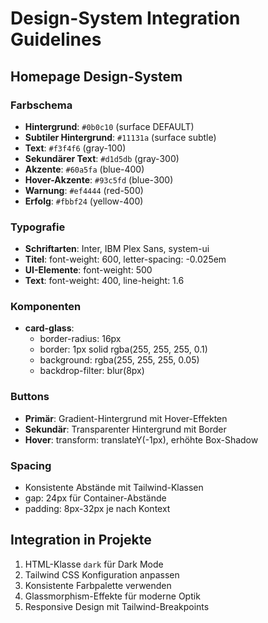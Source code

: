 # Design-System Integration Guidelines

## Homepage Design-System

### Farbschema
- **Hintergrund**: `#0b0c10` (surface DEFAULT)
- **Subtiler Hintergrund**: `#11131a` (surface subtle)
- **Text**: `#f3f4f6` (gray-100)
- **Sekundärer Text**: `#d1d5db` (gray-300)
- **Akzente**: `#60a5fa` (blue-400)
- **Hover-Akzente**: `#93c5fd` (blue-300)
- **Warnung**: `#ef4444` (red-500)
- **Erfolg**: `#fbbf24` (yellow-400)

### Typografie
- **Schriftarten**: Inter, IBM Plex Sans, system-ui
- **Titel**: font-weight: 600, letter-spacing: -0.025em
- **UI-Elemente**: font-weight: 500
- **Text**: font-weight: 400, line-height: 1.6

### Komponenten
- **card-glass**: 
  - border-radius: 16px
  - border: 1px solid rgba(255, 255, 255, 0.1)
  - background: rgba(255, 255, 255, 0.05)
  - backdrop-filter: blur(8px)

### Buttons
- **Primär**: Gradient-Hintergrund mit Hover-Effekten
- **Sekundär**: Transparenter Hintergrund mit Border
- **Hover**: transform: translateY(-1px), erhöhte Box-Shadow

### Spacing
- Konsistente Abstände mit Tailwind-Klassen
- gap: 24px für Container-Abstände
- padding: 8px-32px je nach Kontext

## Integration in Projekte
1. HTML-Klasse `dark` für Dark Mode
2. Tailwind CSS Konfiguration anpassen
3. Konsistente Farbpalette verwenden
4. Glassmorphism-Effekte für moderne Optik
5. Responsive Design mit Tailwind-Breakpoints

